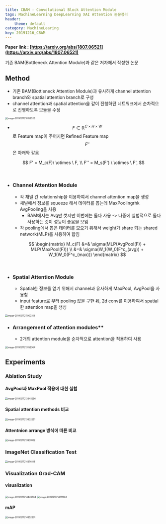 ```yaml
---
title: CBAM - Convolutional Block Attention Module
tags: MachineLearning DeepLearning XAI Attention 논문정리
header:
    theme: default
category: MachineLearing
key: 20191216_CBAM
---
```


**Paper link : [https://arxiv.org/abs/1807.06521](https://arxiv.org/abs/1807.06521)**



기존 BAM(Bottleneck Attention Module)과 같은 저자께서 작성한 논문



## Method

* 기존 BAM(Bottleneck Attention Module)과 유사하게 channel attention branch와 spatial attention branch로 구성
* channel attention과 spatial attention을 같이 진행하던 네트워크에서 순차적으로 진행하도록 모듈을 수정

<img src="/assets/post_images/image-20191217210158525.png" alt="image-20191217210158525" style="zoom:50%;"  />

* $$ F \in \mathbb{R}^{C\times H \times W} $$ 로 Feature map이 주어지면 Refined Feature map $$ F'' $$ 은 아래와 같음

$$
F' = M_c(F)\  \otimes \  F, \\
F'' = M_s(F') \ \otimes \ F',
$$

<br>

* ### **Channel Attention Module**

  * 각 채널 간 relationship을 이용하여서 channel attention map을 생성
  * 채널에서 정보를 squeeze 해서 데이터를 뽑는데 MaxPoolingrhk AvgPooling을 사용
    * BAM에서는 Avg만 썻지만 이번에는 둘다 사용 -> 나중에 실험적으로 둘다 사용하는 것이 성능이 좋음을 보임
  * 각 pooling에서 뽑은 데이터를 모으기 위해서 weight가 share 되는 shared network(MLP)를 사용하여 합침

  $$
  \begin{matrix}
  M_c(F) &=& \sigma(MLP(AvgPool(F)) + MLP(MaxPool(F))) \\
  			&=& \sigma(W_1(W_0(F^c_(avg)) + W_1(W_0(F^c_(max)))
  \end{matrix}
  $$

<br>

* ### **Spatial Attention Module**

  * Spatial한 정보를 얻기 위해서 channel과 유사하게 MaxPool, AvgPool을 사용함
  * input feature로 부터 pooling 값을 구한 뒤, 2d conv를 이용하여서 spatial한 attention map을 생성

<img src="/assets/post_images/image-20191217211000313.png" alt="image-20191217211000313" style="zoom:50%;" />

<br>

* ### Arrangement of attention modules**

  * 2개의 attention module을 순차적으로 attention을 적용하여 사용

<img src="/assets/post_images/image-20191217213155364.png" alt="image-20191217213155364" style="zoom:50%;" />



## Experiments

### Ablation Study

#### AvgPool과 MaxPool 적용에 대한 실험

<img src="/assets/post_images/image-20191217213345256.png" alt="image-20191217213345256" style="zoom:50%;" />

<br>

#### Spatial attention methods 비교

<img src="/assets/post_images/image-20191217213832251.png" alt="image-20191217213832251" style="zoom:50%;" />

<br>

#### Attentnion arrange 방식에 따른 비교

<img src="/assets/post_images/image-20191217213939102.png" alt="image-20191217213939102" style="zoom:50%;" />

<br>

### ImageNet Classification Test

<img src="/assets/post_images/image-20191217214314819.png" alt="image-20191217214314819" style="zoom:50%;" />

### Visualization Grad-CAM

#### visualization

<img src="/assets/post_images/image-20191217214449684.png" alt="image-20191217214449684" style="zoom:50%;" />

<img src="/assets/post_images/image-20191217214511663.png" alt="image-20191217214511663" style="zoom:50%;" />

#### mAP

<img src="/assets/post_images/image-20191217214852301.png" alt="image-20191217214852301" style="zoom:50%;" />
